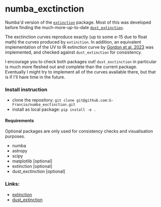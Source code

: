 # numba_exctinction
Numba'd version of the [`extinction`](https://github.com/kbarbary/extinction) package. Most of this was developed before finding the much-more-up-to-date [`dust_extinction`](https://github.com/karllark/dust_extinction).

The exctinction curves reproduce exactly (up to some e-15 due to float math) the curves produced by `extinction`. In addition, an equivalent implementation of the UV to IR extinction curve by [Gordon et al. 2023](10.3847/1538-4357/accb59) was implemented, and checked against `dust_extinction` for consistency.

I encourage you to check both packages out! `dust_exctinction` in particular is much more fleshed out and complete than the current package. Eventually I might try to implement all of the curves available there, but that is if I'll have time in the future.

### Install instruction
- clone the repository: `git clone git@github.com:G-Francio/numba_exctinction.git`
- install as local package: `pip install -e .`

#### Requirements
Optional packages are only used for consistency checks and visualisation purposes.
- numba
- astropy
- scipy
- matplotlib [optional]
- extinction [optional]
- dust_exctinction [optional]

### Links:
- [extinction](https://github.com/kbarbary/extinction)
- [dust_extinction](https://github.com/karllark/dust_extinction)
